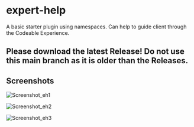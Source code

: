 # expert-help

A basic starter plugin using namespaces. Can help to guide client through the Codeable Experience.

## Please download the latest Release! Do not use this main branch as it is older than the Releases.

## Screenshots

![Screenshot_eh1](https://github.com/tradesouthwest/expert-help/assets/2350010/36a30ee8-bc18-4d04-b44a-bf3624cf0ee5)

![Screenshot_eh2](https://github.com/tradesouthwest/expert-help/assets/2350010/179b3a0c-e380-4c27-8ed7-6917ca6190da)

![Screenshot_eh3](https://github.com/tradesouthwest/expert-help/assets/2350010/46ab6cc9-c8a7-493a-bf8f-fe9d00ef9567)
